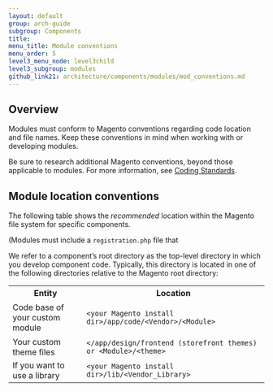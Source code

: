 ```yaml
---
layout: default
group: arch-guide
subgroup: Components
title: 
menu_title: Module conventions
menu_order: 5
level3_menu_node: level3child
level3_subgroup: modules
github_link21: architecture/components/modules/mod_conventions.md
---
```


<h2 id="m2arch-module-conventions-overview"> Overview</h2>


Modules must conform to Magento conventions regarding code location and file names. Keep these conventions in mind when working with or developing modules. 

Be sure to research additional Magento conventions, beyond those applicable to modules. For  more information, see <a href="{{ site.gdeurl21 }}coding-standards/bk-coding-standards.html">Coding Standards</a>.

<h2 id="m2arch-module-conventions-location"> Module location conventions</h2>

The following table shows the *recommended* location within the Magento file system for specific components.

(Modules must include a `registration.php` file that 

We refer to a component’s root directory as the top-level directory in which you develop component code. Typically, this directory is located in one of the following directories relative to the Magento root directory:

<table>
	<tbody>
		<tr>
			<th>Entity</th>
			<th>Location</th>
		</tr>
		<tr>
			<td>Code base of your custom module</td>
			<td><p><code>&lt;your Magento install dir>/app/code/&lt;Vendor&gt;/&lt;Module&gt;</code></p></td>
		</tr>
		<tr>
			<td colspan="1">Your custom theme files</td>
			<td colspan="1"><code>&lt;<your Magento install dir>/app/design/frontend (storefront themes) or &lt;Module&gt;/&lt;theme&gt;</code></td>
		</tr>
		<tr><td colspan="1">If you want to use a library</td>
			<td colspan="1"><code>&lt;your Magento install dir>/lib/&lt;Vendor_Library&gt;</code></td>
		</tr>
	</tbody>
</table>



